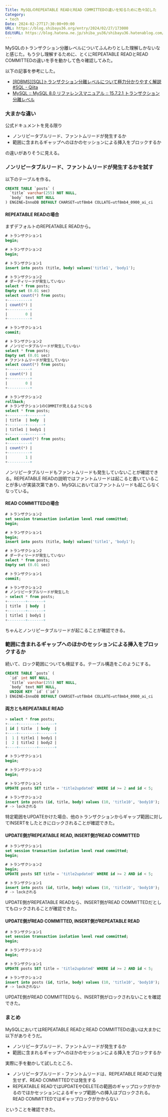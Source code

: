 ```yaml
---
Title: MySQLのREPEATABLE READとREAD COMMITTEDの違いを知るために色々試した
Category:
- tech
Date: 2024-02-27T17:30:00+09:00
URL: https://blog.shibayu36.org/entry/2024/02/27/173000
EditURL: https://blog.hatena.ne.jp/shiba_yu36/shibayu36.hatenablog.com/atom/entry/6801883189085752339
---
```


MySQLのトランザクション分離レベルについてふんわりとした理解しかないなと感じた。もう少し理解するために、とくにREPEATABLE READとREAD COMMITTEDの違いを手を動かして色々確認してみた。

以下の記事を参考にした。

- [[RDBMS][SQL]トランザクション分離レベルについて極力分かりやすく解説 #SQL - Qiita](https://qiita.com/PruneMazui/items/4135fcf7621869726b4b)
- [MySQL :: MySQL 8.0 リファレンスマニュアル :: 15.7.2.1 トランザクション分離レベル](https://dev.mysql.com/doc/refman/8.0/ja/innodb-transaction-isolation-levels.html)

### 大まかな違い
公式ドキュメントを見る限り

- ノンリピータブルリード、ファントムリードが発生するか
- 範囲に含まれるギャップへのほかのセッションによる挿入をブロックするか

の違いがありそうに見える。

### ノンリピータブルリード、ファントムリードが発生するかを試す
以下のテーブルを作る。
```sql
CREATE TABLE `posts` (
  `title` varchar(255) NOT NULL,
  `body` text NOT NULL
) ENGINE=InnoDB DEFAULT CHARSET=utf8mb4 COLLATE=utf8mb4_0900_ai_ci
```

#### REPEATABLE READの場合
まずデフォルトのREPEATABLE READから。
```sql
# トランザクション1
begin;

# トランザクション2
begin;

# トランザクション1
insert into posts (title, body) values('title1', 'body1');

# トランザクション2
# ダーティリードが発生していない
select * from posts;
Empty set (0.01 sec)
select count(*) from posts;
+----------+
| count(*) |
+----------+
|        0 |
+----------+

# トランザクション1
commit;

# トランザクション2
# ノンリピータブルリードが発生していない
select * from posts;
Empty set (0.01 sec)
# ファントムリードが発生していない
select count(*) from posts;
+----------+
| count(*) |
+----------+
|        0 |
+----------+

# トランザクション2
rollback;
# トランザクション1のCOMMITが見えるようになる
select * from posts;
+--------+-------+
| title  | body  |
+--------+-------+
| title1 | body1 |
+--------+-------+
select count(*) from posts;
+----------+
| count(*) |
+----------+
|        1 |
+----------+
```

ノンリピータブルリードもファントムリードも発生していないことが確認できる。REPEATABLE READの説明ではファントムリードは起こると書いていることが多いが実装次第であり、MySQLにおいてはファントムリードも起こらなくなっている。

#### READ COMMITTEDの場合
```sql
# トランザクション2
set session transaction isolation level read committed;
begin;

# トランザクション1
begin;
insert into posts (title, body) values('title1', 'body1');

# トランザクション2
# ダーティリードが発生していない
select * from posts;
Empty set (0.01 sec)

# トランザクション1
commit;

# トランザクション2
# ノンリピータブルリードが発生した
> select * from posts;
+--------+-------+
| title  | body  |
+--------+-------+
| title1 | body1 |
+--------+-------+
```

ちゃんとノンリピータブルリードが起こることが確認できる。

### 範囲に含まれるギャップへのほかのセッションによる挿入をブロックするか
続いて、ロック範囲についても検証する。テーブル構造をこのようにする。
```sql
CREATE TABLE `posts` (
  `id` int NOT NULL,
  `title` varchar(255) NOT NULL,
  `body` text NOT NULL,
  UNIQUE KEY `id` (`id`)
) ENGINE=InnoDB DEFAULT CHARSET=utf8mb4 COLLATE=utf8mb4_0900_ai_ci
```

#### 両方ともREPEATABLE READ
```sql
> select * from posts;
+----+--------+-------+
| id | title  | body  |
+----+--------+-------+
|  1 | title1 | body1 |
|  2 | title2 | body2 |
+----+--------+-------+

# トランザクション1
begin;

# トランザクション2
begin;

# トランザクション1
UPDATE posts SET title = 'title2updated' WHERE id >= 2 and id < 5;

# トランザクション2
insert into posts (id, title, body) values (10, 'title10', 'body10');
# -> lockされる
```

特定範囲をUPDATEかけた場合、他のトランザクションからギャップ範囲に対してINSERTをしたときにロックされることが確認できた。

#### UPDATE側がREPEATABLE READ, INSERT側がREAD COMMITTED
```sql
# トランザクション1
set session transaction isolation level read committed;
begin;

# トランザクション2
begin;
UPDATE posts SET title = 'title2updated' WHERE id >= 2 AND id < 5;

# トランザクション1
insert into posts (id, title, body) values (10, 'title10', 'body10');
# -> lockされる
```

UPDATE側がREPEATABLE READなら、INSERT側がREAD COMMITTEDだとしてもロックされることが確認できた。

#### UPDATE側がREAD COMMITTED, INSERT側がREPEATABLE READ
```sql
# トランザクション1
set session transaction isolation level read committed;
begin;

# トランザクション2
begin;

# トランザクション1
UPDATE posts SET title = 'title2updated' WHERE id >= 2 AND id < 5;

# トランザクション2
insert into posts (id, title, body) values (10, 'title10', 'body10');
# -> lockされない
```

UPDATE側がREAD COMMITTEDなら、INSERT側がロックされないことを確認できた。

### まとめ
MySQLにおいてはREPEATABLE READとREAD COMMITTEDの違いは大まかに以下がありそうだ。

- ノンリピータブルリード、ファントムリードが発生するか
- 範囲に含まれるギャップへのほかのセッションによる挿入をブロックするか

実際に手を動かして試したところ、

- ノンリピータブルリード・ファントムリードは、REPEATABLE READでは発生せず、READ COMMITTEDでは発生する
- REPEATABLE READではUPDATEやDELETEの範囲のギャップロックがかかるのでほかセッションによるギャップ範囲への挿入はブロックされる。READ COMMITTEDではギャップロックがかからない

ということを確認できた。
